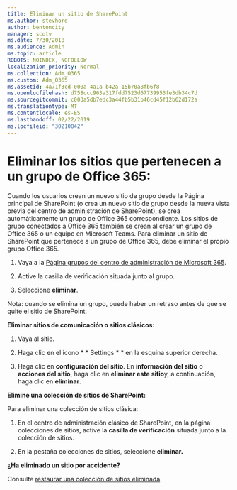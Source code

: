 ```yaml
---
title: Eliminar un sitio de SharePoint
ms.author: stevhord
author: bentoncity
manager: scotv
ms.date: 7/30/2018
ms.audience: Admin
ms.topic: article
ROBOTS: NOINDEX, NOFOLLOW
localization_priority: Normal
ms.collection: Adm_O365
ms.custom: Adm_O365
ms.assetid: 4a71f3cd-000a-4a1a-b42a-15b70a8fb6f8
ms.openlocfilehash: d758ccc963a317fdd7523d67739953fe3db34c7d
ms.sourcegitcommit: c003a5db7edc3a44fb5b31b46cd45f12b62d172a
ms.translationtype: MT
ms.contentlocale: es-ES
ms.lasthandoff: 02/22/2019
ms.locfileid: "30210042"
---
```

# <a name="delete-sites-that-belong-to-an-office-365-group"></a>Eliminar los sitios que pertenecen a un grupo de Office 365:

Cuando los usuarios crean un nuevo sitio de grupo desde la Página principal de SharePoint (o crea un nuevo sitio de grupo desde la nueva vista previa del centro de administración de SharePoint), se crea automáticamente un grupo de Office 365 correspondiente. Los sitios de grupo conectados a Office 365 también se crean al crear un grupo de Office 365 o un equipo en Microsoft Teams. Para eliminar un sitio de SharePoint que pertenece a un grupo de Office 365, debe eliminar el propio grupo Office 365. 
  
1. Vaya a la [Página grupos del centro de administración de Microsoft 365](https://portal.office.com/adminportal/home#/groups).
    
2. Active la casilla de verificación situada junto al grupo.
    
3. Seleccione **eliminar**.
    
Nota: cuando se elimina un grupo, puede haber un retraso antes de que se quite el sitio de SharePoint.
  
**Eliminar sitios de comunicación o sitios clásicos:**

1. Vaya al sitio.
  
2. Haga clic en el icono * * Settings * * en la esquina superior derecha. 
  
3. Haga clic en **configuración del sitio**. En **información del sitio** o **acciones del sitio**, haga clic en **eliminar este sitio**y, a continuación, haga clic en **eliminar**.
  
**Elimine una colección de sitios de SharePoint:**

Para eliminar una colección de sitios clásica:
  
1. En el centro de administración clásico de SharePoint, en la página colecciones de sitios, active la **casilla de verificación** situada junto a la colección de sitios. 
    
2. En la pestaña colecciones de sitios, seleccione **eliminar.**
    
**¿Ha eliminado un sitio por accidente?**

Consulte [restaurar una colección de sitios eliminada](https://go.microsoft.com/fwlink/?linkid=867660).
  

